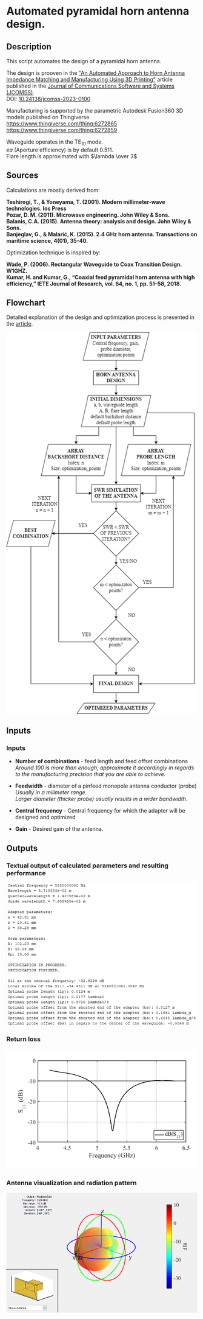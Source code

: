 # Automated pyramidal horn antenna design.

## Description
This script automates the design of a pyramidal horn antenna.  
  
The design is prooven in the ["An Automated Approach to Horn Antenna Impedance Matching and Manufacturing Using 3D Printing"](https://jcoms.fesb.unist.hr/10.24138/jcomss-2023-0100/) article published in the [Journal of Communications Software and Systems (JCOMSS)](https://jcoms.fesb.unist.hr/).  
DOI: [10.24138/jcomss-2023-0100](https://doi.org/10.24138/jcomss-2023-0100)  
  
Manufacturing is supported by the parametric Autodesk Fusion360 3D models published on Thingiverse.  
https://www.thingiverse.com/thing:6272865  
https://www.thingiverse.com/thing:6272859

Waveguide operates in the TE<sub>10</sub> mode.  
*ea* (Aperture efficiency) is by default $0.511$.  
Flare length is approximated with $\lambda \over 3$
  
## Sources
Calculations are mostly derived from: 

**Teshirogi, T., & Yoneyama, T. (2001). Modern millimeter-wave technologies. Ios Press  
Pozar, D. M. (2011). Microwave engineering. John Wiley & Sons.  
Balanis, C.A. (2015). Antenna theory: analysis and design. John Wiley &
Sons.  
Banjeglav, G., & Malarić, K. (2015). 2.4 GHz horn antenna. Transactions on maritime science, 4(01), 35-40.**  

Optimization technique is inspired by:

**Wade, P. (2006). Rectangular Waveguide to Coax Transition Design. W1GHZ.    
Kumar, H. and Kumar, G., “Coaxial feed pyramidal horn antenna with
high efficiency,” IETE Journal of Research, vol. 64, no. 1, pp. 51–58,
2018.**  
  
## Flowchart
Detailed explanation of the design and optimization process is presented in the [article](https://jcoms.fesb.unist.hr/pdfs/v19n3_2023-0100_Sablic_Nemec.pdf).  
  
![Flowchart](https://github.com/dnemec/pyramidal_horn_antenna_design/blob/main/Images/flowchart.png?raw=true)  
  
## Inputs  
  
### Inputs   
  
* **Number of combinations** - feed length and feed offset combinations  
*Around 100 is more than enough, approximate it accordingly in regards to the manufacturing precision that you are able to achieve.*  

* **Feedwidth** - diameter of a pinfeed monopole antenna conductor (probe)  
*Usually in a milimeter range.*  
*Larger diameter (thicker probe) usually results in a wider bandwidth.*

* **Central frequency** - Central frequency for which the adapter will be designed and optimized

* **Gain** - Desired gain of the antenna.  
  
## Outputs

### Textual output of calculated parameters and resulting performance  
![Output](https://github.com/dnemec/pyramidal_horn_antenna_design/blob/main/Images/outputs.PNG?raw=true)
  
### Return loss  
![RL](https://github.com/dnemec/pyramidal_horn_antenna_design/blob/main/Images/returnloss.png?raw=true)
  
### Antenna visualization and radiation pattern  
![WG](https://github.com/dnemec/pyramidal_horn_antenna_design/blob/main/Images/pattern.png?raw=true)
